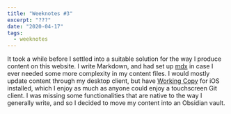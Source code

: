 ```yaml
---
title: "Weeknotes #3"
excerpt: "???"
date: "2020-04-17" 
tags:
  - weeknotes 
---
```

It took a while before I settled into a suitable solution for the way I produce content on this website. I write Markdown, and had set up [mdx](https://mdxjs.com/) in case I ever needed some more complexity in my content files. I would mostly update content through my desktop client, but have [Working Copy](https://workingcopyapp.com/) for iOS installed, which I enjoy as much as anyone could enjoy a touchscreen Git client. I was missing some functionalities that are native to the way I generally write, and so I decided to move my content into an Obsidian vault.